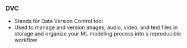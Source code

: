 ### DVC
- Stands for Data Version Control tool
- Used to manage and version images, audio, video, and text files in storage and organize your ML modeling process into a reproducible workflow